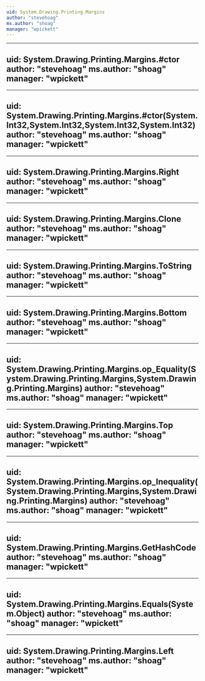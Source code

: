 ```yaml
---
uid: System.Drawing.Printing.Margins
author: "stevehoag"
ms.author: "shoag"
manager: "wpickett"
---
```


---
uid: System.Drawing.Printing.Margins.#ctor
author: "stevehoag"
ms.author: "shoag"
manager: "wpickett"
---

---
uid: System.Drawing.Printing.Margins.#ctor(System.Int32,System.Int32,System.Int32,System.Int32)
author: "stevehoag"
ms.author: "shoag"
manager: "wpickett"
---

---
uid: System.Drawing.Printing.Margins.Right
author: "stevehoag"
ms.author: "shoag"
manager: "wpickett"
---

---
uid: System.Drawing.Printing.Margins.Clone
author: "stevehoag"
ms.author: "shoag"
manager: "wpickett"
---

---
uid: System.Drawing.Printing.Margins.ToString
author: "stevehoag"
ms.author: "shoag"
manager: "wpickett"
---

---
uid: System.Drawing.Printing.Margins.Bottom
author: "stevehoag"
ms.author: "shoag"
manager: "wpickett"
---

---
uid: System.Drawing.Printing.Margins.op_Equality(System.Drawing.Printing.Margins,System.Drawing.Printing.Margins)
author: "stevehoag"
ms.author: "shoag"
manager: "wpickett"
---

---
uid: System.Drawing.Printing.Margins.Top
author: "stevehoag"
ms.author: "shoag"
manager: "wpickett"
---

---
uid: System.Drawing.Printing.Margins.op_Inequality(System.Drawing.Printing.Margins,System.Drawing.Printing.Margins)
author: "stevehoag"
ms.author: "shoag"
manager: "wpickett"
---

---
uid: System.Drawing.Printing.Margins.GetHashCode
author: "stevehoag"
ms.author: "shoag"
manager: "wpickett"
---

---
uid: System.Drawing.Printing.Margins.Equals(System.Object)
author: "stevehoag"
ms.author: "shoag"
manager: "wpickett"
---

---
uid: System.Drawing.Printing.Margins.Left
author: "stevehoag"
ms.author: "shoag"
manager: "wpickett"
---
